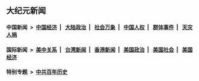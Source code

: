## 大纪元新闻

#### 中国新闻 &nbsp;>&nbsp; [中国经济](indexes/ncid283/README.md?01250445) &nbsp;| &nbsp; [大陆政治](indexes/ncid277/README.md?01250445) &nbsp;| &nbsp; [社会万象](indexes/ncid282/README.md?01250445) &nbsp;| &nbsp; [中国人权](indexes/ncid278/README.md?01250445) &nbsp;| &nbsp; [群体事件](indexes/ncid279/README.md?01250445) &nbsp;| &nbsp; [天灾人祸](indexes/ncid280/README.md?01250445)

#### 国际新闻 &nbsp;>&nbsp; [美中关系](indexes/nf1412576/README.md?01250445) &nbsp;| &nbsp; [台湾新闻](indexes/ncid1349361/README.md?01250445) &nbsp;| &nbsp; [香港新闻](indexes/ncid1349362/README.md?01250445) &nbsp;| &nbsp; [美国政治](indexes/ncid1078159/README.md?01250445) &nbsp;| &nbsp; [美国社会](indexes/ncid1078160/README.md?01250445) &nbsp;| &nbsp; [美国经济](indexes/ncid1078158/README.md?01250445)

#### 特别专题 &nbsp;>&nbsp; [中共百年历史](https://github.com/epoch-news/epoch-special/blob/master/README.md?01250445)  
